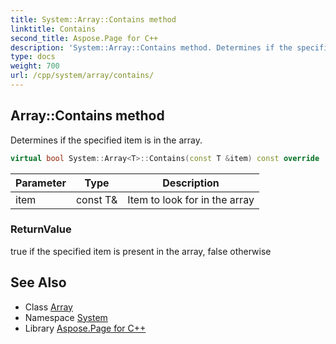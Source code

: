 ```yaml
---
title: System::Array::Contains method
linktitle: Contains
second_title: Aspose.Page for C++
description: 'System::Array::Contains method. Determines if the specified item is in the array in C++.'
type: docs
weight: 700
url: /cpp/system/array/contains/
---
```

## Array::Contains method


Determines if the specified item is in the array.

```cpp
virtual bool System::Array<T>::Contains(const T &item) const override
```


| Parameter | Type | Description |
| --- | --- | --- |
| item | const T\& | Item to look for in the array |

### ReturnValue

true if the specified item is present in the array, false otherwise

## See Also

* Class [Array](../)
* Namespace [System](../../)
* Library [Aspose.Page for C++](../../../)
